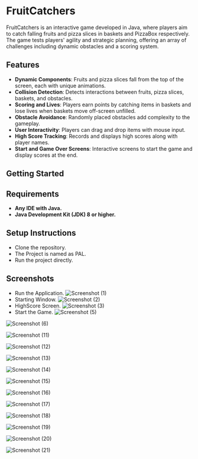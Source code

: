 # FruitCatchers
FruitCatchers is an interactive game developed in Java, where players aim to catch falling fruits and pizza slices in baskets and PizzaBox respectively. The game tests players' agility and strategic planning, offering an array of challenges including dynamic obstacles and a scoring system.

## Features
- **Dynamic Components**: Fruits and pizza slices fall from the top of the screen, each with unique animations.
- **Collision Detection**: Detects interactions between fruits, pizza slices, baskets, and obstacles.
- **Scoring and Lives**: Players earn points by catching items in baskets and lose lives when baskets move off-screen unfilled.
- **Obstacle Avoidance**: Randomly placed obstacles add complexity to the gameplay.
- **User Interactivity**: Players can drag and drop items with mouse input.
- **High Score Tracking**: Records and displays high scores along with player names.
- **Start and Game Over Screens**: Interactive screens to start the game and display scores at the end.

## Getting Started
## Requirements
- **Any IDE with Java.**
- **Java Development Kit (JDK) 8 or higher.**

## Setup Instructions
* Clone the repository.
* The Project is named as PAL.
* Run the project directly.


## Screenshots
* Run the Application.
![Screenshot (1)](https://github.com/anas-farooq8/LSD/assets/150327092/0cda3679-41f3-4f57-9975-004b904b9548)
* Starting Window.
![Screenshot (2)](https://github.com/anas-farooq8/LSD/assets/150327092/756f3596-d2a5-4f76-b32d-0612186a577d)
* HighScore Screen.
![Screenshot (3)](https://github.com/anas-farooq8/LSD/assets/150327092/0a0a098f-b4c9-4ad2-8ed8-93481cfcc117)
* Start the Game.
![Screenshot (5)](https://github.com/anas-farooq8/LSD/assets/150327092/cf08db09-a1a6-4cf6-b368-7a471462e3c9)

![Screenshot (6)](https://github.com/anas-farooq8/LSD/assets/150327092/24db9047-0ce5-43c7-b2a5-95d6eceb3da2)

![Screenshot (11)](https://github.com/anas-farooq8/LSD/assets/150327092/5a08d79f-acca-4d98-9366-566a612db27a)

![Screenshot (12)](https://github.com/anas-farooq8/LSD/assets/150327092/0fe87274-6341-448a-b678-e2a91fea1615)

![Screenshot (13)](https://github.com/anas-farooq8/LSD/assets/150327092/d6a66400-9b6c-4e71-9e36-8981f2fdc864)

![Screenshot (14)](https://github.com/anas-farooq8/LSD/assets/150327092/1f3963cb-aa9a-4a80-91a8-214b92a618df)

![Screenshot (15)](https://github.com/anas-farooq8/LSD/assets/150327092/7b734f40-282c-4e4f-a6fa-5726f68d1028)

![Screenshot (16)](https://github.com/anas-farooq8/LSD/assets/150327092/4478f7af-6d41-457b-a4f2-61ca18d3c37a)

![Screenshot (17)](https://github.com/anas-farooq8/LSD/assets/150327092/22af5e8f-de0f-47b6-a5a1-1d0b863c74c9)

![Screenshot (18)](https://github.com/anas-farooq8/LSD/assets/150327092/d1a8ee7d-4521-4760-93b6-bd405fae3f40)

![Screenshot (19)](https://github.com/anas-farooq8/LSD/assets/150327092/c5a1ad7e-732d-43cd-bcda-ac7ab96ad8af)

![Screenshot (20)](https://github.com/anas-farooq8/LSD/assets/150327092/144bba35-105e-4bd8-b1e7-1b887271cfb7)

![Screenshot (21)](https://github.com/anas-farooq8/LSD/assets/150327092/29e0280a-f61d-4ea7-b733-26b591b4ca74)
